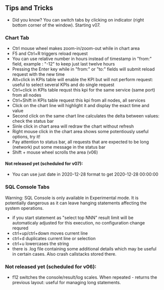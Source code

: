 ## Tips and Tricks

* Did you know? You can switch tabs by clicking on indicator (right bottom corner of the window). Starting v07.

### Chart Tab
* Ctrl mouse wheel makes zoom-in/zoom-out while in chart area
* F5 and Ctrl+R triggers reload request
* You can use relative number in hours instead of timestamp in "from:" field, example : "-12" to keep just last twelve hours
* Pressing the Enter key while in "from:" or "to:" fields will submit reload request with the new time
* Alt+click in KPIs table will enable the KPI but will not perform request: useful to select several KPIs and do single request
* Ctrl+click in KPIs table requst this kpi for the same service (same port) from all nodes
* Ctrl+Shift in KPIs table request this kpi from all nodes, all services
* Click on the chart line will highlight it and display the exact time and value
* Second click on the same chart line calculates the delta between values: check the status bar
* Sinle click in chart area will redraw the chart without refresh
* Right mouse click in the chart area shows some potentiously useful options, try it!
* Pay attention to status bar, all requests that are expected to be long (network) put some message in the status bar
* Shift + mouse wheel scrolls the area (v06)

#### Not released yet (scheduled for v07):
* You can use just date in 2020-12-28 format to get 2020-12-28 00:00:00

### SQL Console Tabs
Warning: SQL Console is only available in Experimental mode. It is potentially dangerous as it can leave hanging statements affecting the system operations. 

* if you start statement as "select top NNN" result limit will be automaticaly adjusted for this execution, no configuration change requred
* ctrl+up/ctrl+down moves current line
* ctrl+d duplicates current line or selection
* ctrl+u lowercases the string
* there is .log file containing some additional details which may be useful in certain cases. Also crash callstacks stored there.

### Not released yet (scheduled for v06):
* f12 switches the console/result/log scales. When repeated - returns the previous layout: useful for managing long statements.
